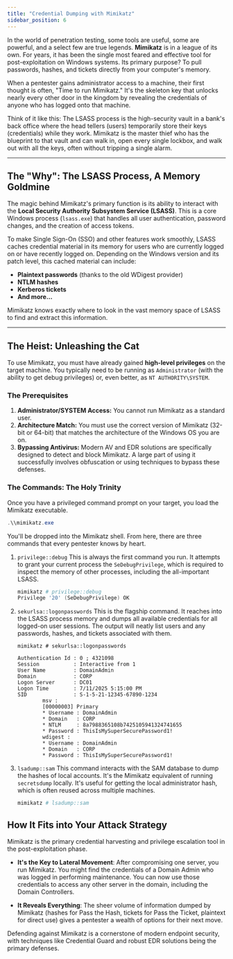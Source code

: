 ```yaml
---
title: "Credential Dumping with Mimikatz"
sidebar_position: 6
---
```


In the world of penetration testing, some tools are useful, some are powerful, and a select few are true legends. **Mimikatz** is in a league of its own. For years, it has been the single most feared and effective tool for post-exploitation on Windows systems. Its primary purpose? To pull passwords, hashes, and tickets directly from your computer's memory.

When a pentester gains administrator access to a machine, their first thought is often, "Time to run Mimikatz." It's the skeleton key that unlocks nearly every other door in the kingdom by revealing the credentials of anyone who has logged onto that machine.

Think of it like this: The LSASS process is the high-security vault in a bank's back office where the head tellers (users) temporarily store their keys (credentials) while they work. Mimikatz is the master thief who has the blueprint to that vault and can walk in, open every single lockbox, and walk out with all the keys, often without tripping a single alarm.

---

## The "Why": The LSASS Process, A Memory Goldmine

The magic behind Mimikatz's primary function is its ability to interact with the **Local Security Authority Subsystem Service (LSASS)**. This is a core Windows process (`lsass.exe`) that handles all user authentication, password changes, and the creation of access tokens.

To make Single Sign-On (SSO) and other features work smoothly, LSASS caches credential material in its memory for users who are currently logged on or have recently logged on. Depending on the Windows version and its patch level, this cached material can include:

* **Plaintext passwords** (thanks to the old WDigest provider)
* **NTLM hashes**
* **Kerberos tickets**
* **And more...**

Mimikatz knows exactly where to look in the vast memory space of LSASS to find and extract this information.

---

## The Heist: Unleashing the Cat

To use Mimikatz, you must have already gained **high-level privileges** on the target machine. You typically need to be running as `Administrator` (with the ability to get debug privileges) or, even better, as `NT AUTHORITY\SYSTEM`.

### **The Prerequisites**

1.  **Administrator/SYSTEM Access:** You cannot run Mimikatz as a standard user.
2.  **Architecture Match:** You must use the correct version of Mimikatz (32-bit or 64-bit) that matches the architecture of the Windows OS you are on.
3.  **Bypassing Antivirus:** Modern AV and EDR solutions are specifically designed to detect and block Mimikatz. A large part of using it successfully involves obfuscation or using techniques to bypass these defenses.

### **The Commands: The Holy Trinity**

Once you have a privileged command prompt on your target, you load the Mimikatz executable.

```powershell
.\\mimikatz.exe
```

You'll be dropped into the Mimikatz shell. From here, there are three commands that every pentester knows by heart.

1. `privilege::debug`
This is always the first command you run. It attempts to grant your current process the `SeDebugPrivilege`, which is required to inspect the memory of other processes, including the all-important LSASS.

    ```powershell
    mimikatz # privilege::debug
    Privilege '20' (SeDebugPrivilege) OK
    ```

2. `sekurlsa::logonpasswords`
This is the flagship command. It reaches into the LSASS process memory and dumps all available credentials for all logged-on user sessions. The output will neatly list users and any passwords, hashes, and tickets associated with them.

    ```shell
    mimikatz # sekurlsa::logonpasswords

    Authentication Id : 0 ; 4321098
    Session           : Interactive from 1
    User Name         : DomainAdmin
    Domain            : CORP
    Logon Server      : DC01
    Logon Time        : 7/11/2025 5:15:00 PM
    SID               : S-1-5-21-12345-67890-1234
            msv :
            [00000003] Primary
            * Username : DomainAdmin
            * Domain   : CORP
            * NTLM     : 8a7988365108b7425105941324741655
            * Password : ThisIsMySuperSecurePassword1!
            wdigest :
            * Username : DomainAdmin
            * Domain   : CORP
            * Password : ThisIsMySuperSecurePassword1!
    ```

3. `lsadump::sam`
This command interacts with the SAM database to dump the hashes of local accounts. It's the Mimikatz equivalent of running `secretsdump` locally. It's useful for getting the local administrator hash, which is often reused across multiple machines.

    ```powershell
    mimikatz # lsadump::sam
    ```

## How It Fits into Your Attack Strategy

Mimikatz is the primary credential harvesting and privilege escalation tool in the post-exploitation phase.

 - **It's the Key to Lateral Movement**: After compromising one server, you run Mimikatz. You might find the credentials of a Domain Admin who was logged in performing maintenance. You can now use those credentials to access any other server in the domain, including the Domain Controllers.

 - **It Reveals Everything**: The sheer volume of information dumped by Mimikatz (hashes for Pass the Hash, tickets for Pass the Ticket, plaintext for direct use) gives a pentester a wealth of options for their next move.

Defending against Mimikatz is a cornerstone of modern endpoint security, with techniques like Credential Guard and robust EDR solutions being the primary defenses.